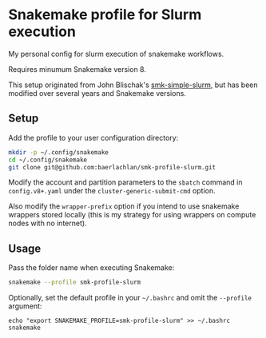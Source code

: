 # Snakemake profile for Slurm execution

My personal config for slurm execution of snakemake workflows.

Requires minumum Snakemake version 8.

This setup originated from John Blischak's [smk-simple-slurm](https://github.com/jdblischak/smk-simple-slurm), but has been modified over several years and Snakemake versions.

## Setup

Add the profile to your user configuration directory:

```bash
mkdir -p ~/.config/snakemake
cd ~/.config/snakemake
git clone git@github.com:baerlachlan/smk-profile-slurm.git
```

Modify the account and partition parameters to the `sbatch` command in `config.v8+.yaml` under the `cluster-generic-submit-cmd` option.

Also modify the `wrapper-prefix` option if you intend to use snakemake wrappers stored locally (this is my strategy for using wrappers on compute nodes with no internet).

## Usage

Pass the folder name when executing Snakemake:

```bash
snakemake --profile smk-profile-slurm
```

Optionally, set the default profile in your `~/.bashrc` and omit the `--profile` argument:

```
echo "export SNAKEMAKE_PROFILE=smk-profile-slurm" >> ~/.bashrc
snakemake
```
